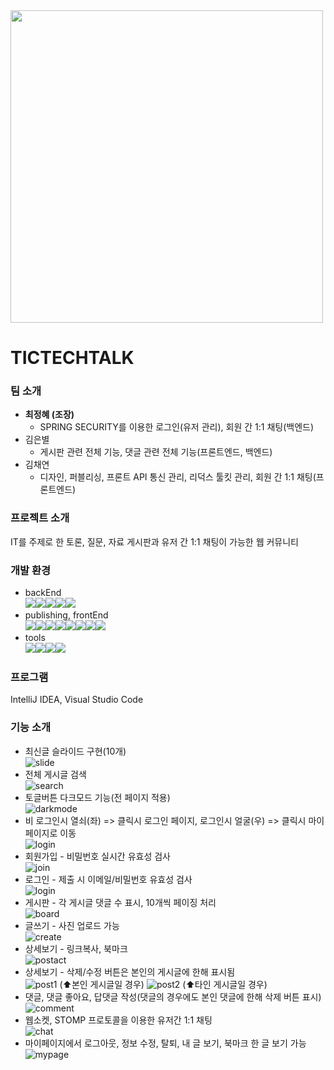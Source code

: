 <img src='https://github.com/TICTECHTALK/TICTECHTALK/assets/129056529/a7701df9-9160-4e93-adb2-459f72f00df5' width=500px>   

# TICTECHTALK
### 팀 소개
* **최정혜 (조장)**
  * SPRING SECURITY를 이용한 로그인(유저 관리), 회원 간 1:1 채팅(백엔드)
* 김은별
  * 게시판 관련 전체 기능, 댓글 관련 전체 기능(프론트엔드, 백엔드)
* 김채연
  * 디자인, 퍼블리싱, 프론트 API 통신 관리, 리덕스 툴킷 관리, 회원 간 1:1 채팅(프론트엔드)
 ### 프로젝트 소개
 IT를 주제로 한 토론, 질문, 자료 게시판과 유저 간 1:1 채팅이 가능한 웹 커뮤니티
 ### 개발 환경
 * backEnd   
<img src="https://img.shields.io/badge/java-007396?style=for-the-badge&logo=java&logoColor=white"><img src="https://img.shields.io/badge/springboot-6DB33F?style=for-the-badge&logo=springboot&logoColor=white"><img src="https://img.shields.io/badge/mysql-4479A1?style=for-the-badge&logo=mysql&logoColor=white"><img src="https://img.shields.io/badge/stomp-007396?style=for-the-badge&logo=&logoColor=white"><img src="https://img.shields.io/badge/springsecurity-6DB33F?style=for-the-badge&logo=springsecurity&logoColor=white">
 * publishing, frontEnd   
<img src="https://img.shields.io/badge/html5-E34F26?style=for-the-badge&logo=html5&logoColor=white"><img src="https://img.shields.io/badge/css-1572B6?style=for-the-badge&logo=css3&logoColor=white"><img src="https://img.shields.io/badge/javascript-F7DF1E?style=for-the-badge&logo=javascript&logoColor=black"><img src="https://img.shields.io/badge/react-61DAFB?style=for-the-badge&logo=react&logoColor=black"><img src="https://img.shields.io/badge/reactrouter-CA4245?style=for-the-badge&logo=reactrouter&logoColor=black"><img src="https://img.shields.io/badge/reacthookform-EC5990?style=for-the-badge&logo=reacthookform&logoColor=black"><img src="https://img.shields.io/badge/redux-764ABC?style=for-the-badge&logo=redux&logoColor=black"><img src="https://img.shields.io/badge/stompjs-61DAFB?style=for-the-badge&logo=&logoColor=black">
 * tools   
<img src="https://img.shields.io/badge/git-F05032?style=for-the-badge&logo=git&logoColor=white"><img src="https://img.shields.io/badge/github-181717?style=for-the-badge&logo=github&logoColor=white"><img src="https://img.shields.io/badge/notion-000000?style=for-the-badge&logo=notion&logoColor=white"><img src="https://img.shields.io/badge/postman-FF6C37?style=for-the-badge&logo=postman&logoColor=white">
### 프로그램
IntelliJ IDEA, Visual Studio Code
### 기능 소개
* 최신글 슬라이드 구현(10개)   
![slide](https://github.com/TICTECHTALK/TICTECHTALK/assets/129056529/1738aef9-0834-4625-b79e-b6fc839d1591)
* 전체 게시글 검색   
![search](https://github.com/TICTECHTALK/TICTECHTALK/assets/129056529/694873a5-3769-48ce-b790-bf787da52115)
* 토글버튼 다크모드 기능(전 페이지 적용)   
![darkmode](https://github.com/TICTECHTALK/TICTECHTALK/assets/129056529/633d8bc2-8357-442e-bd70-e37a1f24347b)
* 비 로그인시 열쇠(좌) => 클릭시 로그인 페이지, 로그인시 얼굴(우) => 클릭시 마이페이지로 이동   
![login](https://github.com/TICTECHTALK/TICTECHTALK/assets/129056529/cd89b0ec-7efd-4292-83dd-66a8338dfad2)
* 회원가입 - 비밀번호 실시간 유효성 검사   
![join](https://github.com/TICTECHTALK/TICTECHTALK/assets/129056529/907090fd-509a-4fb7-871f-13ef3ee1ec20)
* 로그인 - 제출 시 이메일/비밀번호 유효성 검사  
![login](https://github.com/TICTECHTALK/TICTECHTALK/assets/129056529/7b208ccf-5322-4769-a5a3-bbefa9946832)
* 게시판 - 각 게시글 댓글 수 표시, 10개씩 페이징 처리   
![board](https://github.com/TICTECHTALK/TICTECHTALK/assets/129056529/9030858e-076f-4ed7-a268-311f598bb195)
* 글쓰기 - 사진 업로드 가능   
![create](https://github.com/TICTECHTALK/TICTECHTALK/assets/129056529/00cd98d7-b871-48fe-8e12-c5ca63d5b8ff)
* 상세보기 - 링크복사, 북마크   
![postact](https://github.com/TICTECHTALK/TICTECHTALK/assets/129056529/dac560be-dab0-479f-aaba-3cc771d60edb)
* 상세보기 - 삭제/수정 버튼은 본인의 게시글에 한해 표시됨   
![post1](https://github.com/TICTECHTALK/TICTECHTALK/assets/129056529/eccb0b3f-54f3-4e21-9907-12ee46ab86cf)
(⬆️본인 게시글일 경우)
![post2](https://github.com/TICTECHTALK/TICTECHTALK/assets/129056529/fa129606-ce7e-44a8-be0f-0fffe83b877e)
(⬆️타인 게시글일 경우)   
* 댓글, 댓글 좋아요, 답댓글 작성(댓글의 경우에도 본인 댓글에 한해 삭제 버튼 표시)   
![comment](https://github.com/TICTECHTALK/TICTECHTALK/assets/129056529/86d10a63-ff22-4556-9ede-57b1d6323e45)
* 웹소켓, STOMP 프로토콜을 이용한 유저간 1:1 채팅   
![chat](https://github.com/TICTECHTALK/TICTECHTALK/assets/129056529/66bda2d1-bf85-480b-beb6-cc414f7e760a)
* 마이페이지에서 로그아웃, 정보 수정, 탈퇴, 내 글 보기, 북마크 한 글 보기 가능   
![mypage](https://github.com/TICTECHTALK/TICTECHTALK/assets/129056529/2dea3e79-09db-4bca-b8d1-6a99e4944922)

